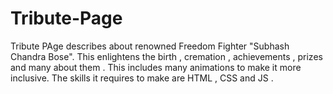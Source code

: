 # Tribute-Page
Tribute PAge describes about renowned Freedom Fighter "Subhash Chandra Bose". This enlightens the birth , cremation , achievements , prizes and many about them . This includes many animations to make it more inclusive. The skills it requires to make are HTML , CSS and JS .
